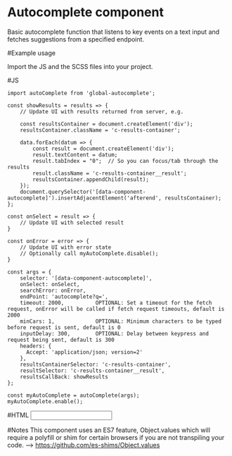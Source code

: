 # Autocomplete component

Basic autocomplete function that listens to key events on a text input and fetches suggestions from a specified endpoint.


#Example usage

Import the JS and the SCSS files into your project.

#JS

```
import autoComplete from 'global-autocomplete';

const showResults = results => {
    // Update UI with results returned from server, e.g.

    const resultsContainer = document.createElement('div');
    resultsContainer.className = 'c-results-container';

    data.forEach(datum => {
        const result = document.createElement('div');
        result.textContent = datum;
        result.tabIndex = "0";  // So you can focus/tab through the results
        result.className = 'c-results-container__result';
        resultsContainer.appendChild(result);
    });
    document.querySelector('[data-component-autocomplete]').insertAdjacentElement('afterend', resultsContainer);
};

const onSelect = result => {
    // Update UI with selected result
}

const onError = error => {
    // Update UI with error state
    // Optionally call myAutoComplete.disable();
}

const args = {
    selector: '[data-component-autocomplete]',
    onSelect: onSelect,
    searchError: onError,
    endPoint: 'autocomplete?q=',
    timeout: 2000,          OPTIONAL: Set a timeout for the fetch request, onError will be called if fetch request timeouts, default is 2000
    minCars: 1,             OPTIONAL: Minimum characters to be typed before request is sent, default is 0
    inputDelay: 300,        OPTIONAL: Delay between keypress and request being sent, default is 300
    headers: {
      Accept: 'application/json; version=2'
    },
    resultsContainerSelector: 'c-results-container',
    resultSelector: 'c-results-container__result',
    resultsCallBack: showResults
};

const myAutoComplete = autoComplete(args);
myAutoComplete.enable();
```

#HTML
<input type="text" autocomplete="off" data-component-autocomplete>


#Notes
This component uses an ES7 feature, Object.values which will require a polyfill or shim for certain browsers if you are not transpiling your code.  --> https://github.com/es-shims/Object.values
